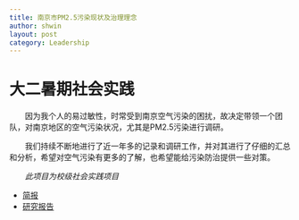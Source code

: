 ```yaml
---
title: 南京市PM2.5污染现状及治理理念
author: shwin
layout: post
category: Leadership
---
```


# 大二暑期社会实践

&emsp;&emsp;因为我个人的易过敏性，时常受到南京空气污染的困扰，故决定带领一个团队，对南京地区的空气污染状况，尤其是PM2.5污染进行调研。

&emsp;&emsp;我们持续不断地进行了近一年多的记录和调研工作，并对其进行了仔细的汇总和分析，希望对空气污染有更多的了解，也希望能给污染防治提供一些对策。

&emsp;&emsp;*此项目为校级社会实践项目*

<ul>
	<li>
		<a href="{{ site.baseurl }}{% post_url 2014-08-03-Nanjing-BriefTalk %}"> 简报 </a>
	</li>
	<li>
		<a href="{{ site.baseurl }}{% post_url 2014-08-03-Nanjing-Thesis %}"> 研究报告 </a>
	</li>
</ul>

